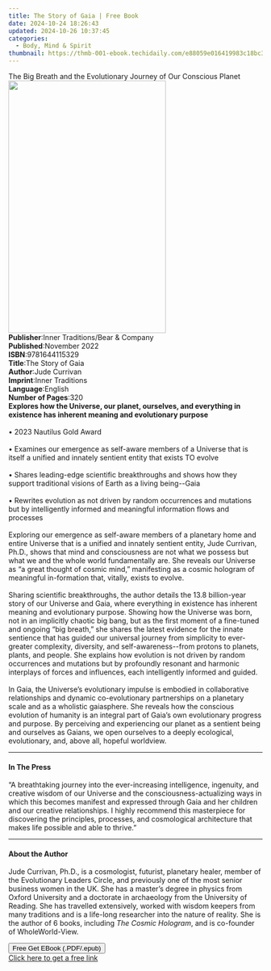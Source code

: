```yaml
---
title: The Story of Gaia | Free Book
date: 2024-10-24 18:26:43
updated: 2024-10-26 10:37:45
categories:
  - Body, Mind & Spirit
thumbnail: https://thmb-001-ebook.techidaily.com/e88059e016419983c18bc325979949dde0f18ec331a1cfbf0082f2ba8479b736.jpg
---
```

<main id="book-container">
  <div class="flex flex-col">
    <div class="book-brief flex-1 py-6 px-4 sm:p-6 md:py-10 md:px-8">
      <!-- brief-->
      <div class="book-brief-main">
        The Big Breath and the Evolutionary Journey of Our Conscious Planet
      </div>
    </div>
    <div
      class="book-meta-info flex-1 grid gap-4 col-start-1 col-end-3 row-start-1 sm:mb-6 sm:grid-cols-4 lg:gap-6 lg:col-start-2 lg:row-end-6 lg:row-span-6 lg:mb-0"
    >
      <div
        class="book-meta-info-left place-content-center mt-4 p-4 text-sm leading-6 col-start-2 col-span-2 dark:text-slate-400"
      >
        <img
          class="w-full h-500 object-cover rounded-lg sm:h-255 sm:col-span-2 lg:col-span-full"
          src="https://img-001-ebook.techidaily.com/91ebe871adc06ee3977dcc43a80b15ba613fdb021305668ee9178aed50480a40.jpg"
          alt=""
          width="312"
          height="500"
        />
      </div>
      <div
        class="book-meta-info-right mt-2 col-start-1 row-start-2 col-span-3 self-center"
      >
        <!-- meta data  -->
        <div class="flex flex-col px-4 md:px-8">
          <div class="flex-1">
            <strong>Publisher</strong>:<span class="px-2"
              >Inner Traditions/Bear &amp; Company</span
            >
          </div>
          <div class="flex-1">
            <strong>Published</strong>:<span class="px-2">November 2022</span>
          </div>
          <div class="flex-1">
            <strong>ISBN</strong>:<span class="px-2">9781644115329</span>
          </div>
          <div class="flex-1">
            <strong>Title</strong>:<span class="px-2">The Story of Gaia</span>
          </div>
          <div class="flex-1">
            <strong>Author</strong>:<span class="px-2">Jude Currivan</span>
          </div>
          <div class="flex-1">
            <strong>Imprint</strong>:<span class="px-2">Inner Traditions</span>
          </div>
          <div class="flex-1">
            <strong>Language</strong>:<span class="px-2">English</span>
          </div>
          <div class="flex-1">
            <strong>Number of Pages</strong>:<span class="px-2">320</span>
          </div>
        </div>
      </div>
    </div>
    <div class="book-description flex-1 py-6 px-4 sm:p-6 md:py-10 md:px-8">
      <div class="book-description-main">
        <div accordion-content="" id="description">
          <b
            >Explores how the Universe, our planet, ourselves, and everything in
            existence has inherent meaning and evolutionary purpose</b
          ><br /><br />• 2023 Nautilus Gold Award<br /><br />• Examines our
          emergence as self-aware members of a Universe that is itself a unified
          and innately sentient entity that exists TO evolve<br /><br />• Shares
          leading-edge scientific breakthroughs and shows how they support
          traditional visions of Earth as a living being--Gaia<br /><br />•
          Rewrites evolution as not driven by random occurrences and mutations
          but by intelligently informed and meaningful information flows and
          processes<br /><br />Exploring our emergence as self-aware members of
          a planetary home and entire Universe that is a unified and innately
          sentient entity, Jude Currivan, Ph.D., shows that mind and
          consciousness are not what we possess but what we and the whole world
          fundamentally are. She reveals our Universe as “a great thought of
          cosmic mind,” manifesting as a cosmic hologram of meaningful
          in-formation that, vitally, exists to evolve. <br /><br />Sharing
          scientific breakthroughs, the author details the 13.8 billion-year
          story of our Universe and Gaia, where everything in existence has
          inherent meaning and evolutionary purpose. Showing how the Universe
          was born, not in an implicitly chaotic big bang, but as the first
          moment of a fine-tuned and ongoing “big breath,” she shares the latest
          evidence for the innate sentience that has guided our universal
          journey from simplicity to ever-greater complexity, diversity, and
          self-awareness--from protons to planets, plants, and people. She
          explains how evolution is not driven by random occurrences and
          mutations but by profoundly resonant and harmonic interplays of forces
          and influences, each intelligently informed and guided.<br /><br />In
          Gaia, the Universe’s evolutionary impulse is embodied in collaborative
          relationships and dynamic co-evolutionary partnerships on a planetary
          scale and as a wholistic gaiasphere. She reveals how the conscious
          evolution of humanity is an integral part of Gaia’s own evolutionary
          progress and purpose. By perceiving and experiencing our planet as a
          sentient being and ourselves as Gaians, we open ourselves to a deeply
          ecological, evolutionary, and, above all, hopeful worldview.
        </div>
        <div class="accordion-fader"></div>
      </div>
    </div>
    <div class="book-excerpts flex-1 py-6 px-4 sm:p-6 md:py-10 md:px-8">
      <!-- excerpts-->
      <div class="book-excerpts-main">
        <hr />
        <h4 class="placeholder placeholder-heading">
          <span>In The Press</span>
        </h4>
        <p>
          “A breathtaking journey into the ever-increasing intelligence,
          ingenuity, and creative wisdom of our Universe and the
          consciousness-actualizing ways in which this becomes manifest and
          expressed through Gaia and her children and our creative
          relationships. I highly recommend this masterpiece for discovering the
          principles, processes, and cosmological architecture that makes life
          possible and able to thrive.”
        </p>
      </div>
    </div>
    <div class="book-about-author flex-1 py-6 px-4 sm:p-6 md:py-10 md:px-8">
      <!-- about author-->
      <div class="book-main-author-main">
        <hr />
        <h4 class="placeholder placeholder-heading">
          <span>About the Author</span>
        </h4>
        <p>
          Jude Currivan, Ph.D., is a cosmologist, futurist, planetary healer,
          member of the Evolutionary Leaders Circle, and previously one of the
          most senior business women in the UK. She has a master’s degree in
          physics from Oxford University and a doctorate in archaeology from the
          University of Reading. She has travelled extensively, worked with
          wisdom keepers from many traditions and is a life-long researcher into
          the nature of reality. She is the author of 6 books, including
          <i>The Cosmic Hologram</i>, and is co-founder of WholeWorld-View.
        </p>
      </div>
    </div>
    <div class="book-free-get flex-1 py-6 px-4 sm:p-6 md:py-10 md:px-8">
      <button
        id="btn-free-get"
        class="bg-blue-500 hover:bg-blue-700 text-white font-bold py-2 px-4 rounded"
      >
        Free Get EBook (.PDF/.epub)
      </button>
      <div id="countdown-display" class="px-2 text-lg mt-2"></div>
      <a
        id="free-link"
        class="hidden bg-blue-500 hover:bg-blue-700 text-white font-bold py-2 px-4 rounded"
        href="https://www.ebooks.com/en-us/book/210500800/the-story-of-gaia/jude-currivan/"
        target="_blank"
        >Click here to get a free link</a
      >
    </div>
    <script>
      let countdownTime = 0;
      let countdownInterval = null;
      document
        .getElementById('btn-free-get')
        .addEventListener('click', startCountdown);
      function startCountdown() {
        countdownTime = new Date().getTime() + 60000 * 3;
        countdownInterval = setInterval(updateCountdown, 1000);
        document.getElementById('btn-free-get').disabled = true;
        document
          .getElementById('btn-free-get')
          .classList.add('bg-gray-500', 'cursor-not-allowed');
      }
      function updateCountdown() {
        let currentTime = new Date().getTime();
        let timeLeft = countdownTime - currentTime;
        let secondsLeft = Math.floor(timeLeft / 1000);
        document.getElementById('countdown-display').innerHTML =
          `Remaining time: ${secondsLeft} seconds.`;
        if (secondsLeft <= 0) {
          clearInterval(countdownInterval);
          document.getElementById('btn-free-get').classList.add('hidden');
          document.getElementById('free-link').classList.remove('hidden');
          document.getElementById('countdown-display').innerHTML = '';
        }
      }
    </script>
  </div>
</main>
